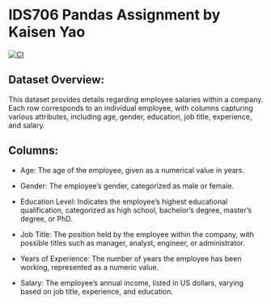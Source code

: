 # IDS706 Pandas Assignment by Kaisen Yao

[![CI](https://github.com/kaisenyao/Pandas_descriptive/actions/workflows/workflow.yml/badge.svg)](https://github.com/kaisenyao/Pandas_descriptive/actions/workflows/workflow.yml)

## Dataset Overview:

This dataset provides details regarding employee salaries within a company. Each row corresponds to an individual employee, with columns capturing various attributes, including age, gender, education, job title, experience, and salary.

## Columns:
* Age: The age of the employee, given as a numerical value in years.

* Gender: The employee’s gender, categorized as male or female.

* Education Level: Indicates the employee’s highest educational qualification, categorized as high school, bachelor’s degree, master’s degree, or PhD.

* Job Title: The position held by the employee within the company, with possible titles such as manager, analyst, engineer, or administrator.

* Years of Experience: The number of years the employee has been working, represented as a numeric value.

* Salary: The employee’s annual income, listed in US dollars, varying based on job title, experience, and education.